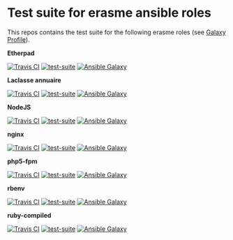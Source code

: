 Test suite for erasme ansible roles
===================================

This repos contains the test suite for the following erasme roles (see
[Galaxy Profile](https://galaxy.ansible.com/list#/users/10957)).


__Etherpad__

[![Travis CI](http://img.shields.io/travis/erasme/ansible-etherpad.svg?style=flat)](http://travis-ci.org/erasme/ansible-etherpad)
[![test-suite](http://img.shields.io/badge/ansible--roles--specs-ansible--etherpad-blue.svg?style=flat)](https://github.com/erasme/ansible-roles-specs/tree/master/ansible-etherpad/)
[![Ansible
Galaxy](http://img.shields.io/badge/galaxy-erasme.etherpad-660198.svg?style=flat)](https://galaxy.ansible.com/list#/roles/2998)

__Laclasse annuaire__

[![Travis CI](http://img.shields.io/travis/erasme/ansible-laclasse-annuaire.svg?style=flat)](http://travis-ci.org/erasme/ansible-laclasse-annuaire)
[![test-suite](http://img.shields.io/badge/ansible--roles--specs-ansible--laclasse--annuaire-blue.svg?style=flat)](https://github.com/erasme/ansible-roles-specs/tree/master/ansible-laclasse-annuaire/)
[![Ansible
Galaxy](http://img.shields.io/badge/galaxy-erasme.laclasse--annuaire-660198.svg?style=flat)](https://galaxy.ansible.com/list#/roles/3025)

__NodeJS__

[![Travis CI](http://img.shields.io/travis/erasme/ansible-nodejs.svg?style=flat)](http://travis-ci.org/erasme/ansible-nodejs)
[![test-suite](http://img.shields.io/badge/ansible--roles--specs-ansible--nodejs-blue.svg?style=flat)](https://github.com/erasme/ansible-roles-specs/tree/master/ansible-nodejs/)
[![Ansible
Galaxy](http://img.shields.io/badge/galaxy-erasme.nodejs-660198.svg?style=flat)](https://galaxy.ansible.com/list#/roles/2996)

__nginx__

[![Travis CI](http://img.shields.io/travis/erasme/ansible-nginx.svg?style=flat)](http://travis-ci.org/erasme/ansible-ruby)
[![test-suite](http://img.shields.io/badge/ansible--roles--specs-ansible--nginx-blue.svg?style=flat)](https://github.com/erasme/ansible-roles-specs/tree/master/ansible-nginx/)
[![Ansible
Galaxy](http://img.shields.io/badge/galaxy-erasme.nginx-660198.svg?style=flat)](https://galaxy.ansible.com/list#/roles/2964)

__php5-fpm__

[![Travis CI](http://img.shields.io/travis/erasme/ansible-php5-fpm.svg?style=flat)](http://travis-ci.org/erasme/ansible-php5-fpm)
[![test-suite](http://img.shields.io/badge/ansible--roles--specs-ansible--php5--fpm-blue.svg?style=flat)](https://github.com/erasme/ansible-roles-specs/tree/master/ansible-php5-fpm/)
[![Ansible
Galaxy](http://img.shields.io/badge/galaxy-erasme.php5--fpm-660198.svg?style=flat)](https://galaxy.ansible.com/list#/roles/2971)

__rbenv__

[![Travis CI](http://img.shields.io/travis/erasme/ansible-rbenv.svg?style=flat)](http://travis-ci.org/erasme/ansible-ruby)
[![test-suite](http://img.shields.io/badge/ansible--roles--specs-ansible--rbenv-blue.svg?style=flat)](https://github.com/erasme/ansible-roles-specs/tree/master/ansible-rbenv/)
[![Ansible
Galaxy](http://img.shields.io/badge/galaxy-erasme.rbenv-660198.svg?style=flat)](https://galaxy.ansible.com/list#/roles/2909)

__ruby-compiled__

[![Travis CI](http://img.shields.io/travis/erasme/ansible-ruby-compiled.svg?style=flat)](http://travis-ci.org/erasme/ansible-ruby)
[![test-suite](http://img.shields.io/badge/ansible--roles--specs-ansible--ruby--compiled-blue.svg?style=flat)](https://github.com/erasme/ansible-roles-specs/tree/master/ansible-ruby-compiled/)
[![Ansible
Galaxy](http://img.shields.io/badge/galaxy-erasme.ruby--compiled-660198.svg?style=flat)](https://galaxy.ansible.com/list#/roles/2925)
